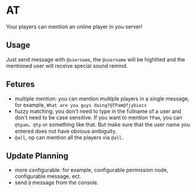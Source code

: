 # AT
Your players can mention an online player in you server!

## Usage
Just send message with `@username`, the `@username` will be highlited and the mentioned user will receive special sound remind.

## Fetures
+ multiple mention: you can mention multiple players in a single message, for example, `What are you guys doing?@TPam@fjybiocs`
+ fuzzy matching: you don't need to type in the fullname of a user and don't need to be case sensitive. If you want to mention `TPam`, you can `@tpam`、`@tp` or something like that. But make sure that the user name you entered does not have obvious ambiguity.
+ `@all`, op can mention all the players via `@all`.

## Update Planning
+ more configurable: for example, configurable permission node, configurable message, ect.
+ send `@` message from the console.
